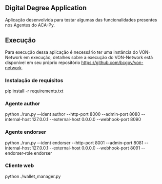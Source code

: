 ## Digital Degree Application
Aplicação desenvolvida para testar algumas das funcionalidades presentes nos Agentes do ACA-Py.

## Execução
Para execução dessa aplicação é necessário ter uma instância do VON-Network em execução, detalhes sobre a execução do VON-Network está disponível em seu próprio repositório https://github.com/bcgov/von-network.

### Instalação de requisitos
pip install -r requirements.txt

### Agente author
python ./run.py --ident author --http-port 8000 --admin-port 8080 --internal-host 127.0.0.1 --external-host 0.0.0.0 --webhook-port 8090

### Agente endorser
python ./run.py --ident endorser --http-port 8001 --admin-port 8081 --internal-host 127.0.0.1 --external-host 0.0.0.0 --webhook-port 8091 --endorser-role endorser


### Cliente web
python ./wallet_manager.py